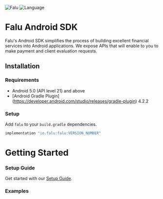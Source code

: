 ![Falu](https://github.com/tinglesoftware/falu-android-sdk/workflows//badge.svg)
![Language](https://img.shields.io/badge/language-Kotlin%205.0-green.svg)

# Falu Android SDK

Falu's Android SDK simplifies the process of building excellent financial services into Android applications.
We expose APIs that will enable to you to make payment and client evaluation requests.

## Installation

### Requirements
* Android 5.0 (API level 21) and above
* [Android Gradle Plugin] (https://developer.android.com/studio/releases/gradle-plugin) 4.2.2

### Setup
Add `falu` to your `build.gradle` dependencies.

```gradle
implementation "io.falu:falu:VERSION_NUMBER"
```
# Getting Started

### Setup Guide
Get started with our [Setup Guide](https://falu.io/docs/).

### Examples 